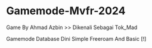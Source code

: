 # Gamemode-Mvfr-2024
Game By Ahmad Azbin >> Dikenali Sebagai Tok_Mad

Gamemode Database Dini Simple Freeroam And Basic [!]
